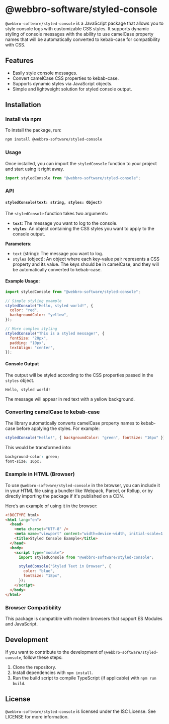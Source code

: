 # @webbro-software/styled-console

`@webbro-software/styled-console` is a JavaScript package that allows you to style console logs with customizable CSS styles. It supports dynamic styling of console messages with the ability to use camelCase property names that will be automatically converted to kebab-case for compatibility with CSS.

## Features

- Easily style console messages.
- Convert camelCase CSS properties to kebab-case.
- Supports dynamic styles via JavaScript objects.
- Simple and lightweight solution for styled console output.

## Installation

### Install via npm

To install the package, run:

```bash
npm install @webbro-software/styled-console
```

### Usage

Once installed, you can import the `styledConsole` function to your project and start using it right away.

```javascript
import styledConsole from "@webbro-software/styled-console";
```

### API

#### `styledConsole(text: string, styles: Object)`

The `styledConsole` function takes two arguments:

- **`text`**: The message you want to log to the console.
- **`styles`**: An object containing the CSS styles you want to apply to the console output.

**Parameters**:

- `text` (string): The message you want to log.
- `styles` (object): An object where each key-value pair represents a CSS property and its value. The keys should be in camelCase, and they will be automatically converted to kebab-case.

#### Example Usage:

```javascript
import styledConsole from "@webbro-software/styled-console";

// Simple styling example
styledConsole("Hello, styled world!", {
  color: "red",
  backgroundColor: "yellow",
});

// More complex styling
styledConsole("This is a styled message!", {
  fontSize: "20px",
  padding: "10px",
  textAlign: "center",
});
```

#### Console Output

The output will be styled according to the CSS properties passed in the `styles` object.

```text
Hello, styled world!
```

The message will appear in red text with a yellow background.

### Converting camelCase to kebab-case

The library automatically converts camelCase property names to kebab-case before applying the styles. For example:

```javascript
styledConsole("Hello!", { backgroundColor: "green", fontSize: "16px" });
```

This would be transformed into:

```css
background-color: green;
font-size: 16px;
```

### Example in HTML (Browser)

To use `@webbro-software/styled-console` in the browser, you can include it in your HTML file using a bundler like Webpack, Parcel, or Rollup, or by directly importing the package if it's published on a CDN.

Here’s an example of using it in the browser:

```html
<!DOCTYPE html>
<html lang="en">
  <head>
    <meta charset="UTF-8" />
    <meta name="viewport" content="width=device-width, initial-scale=1.0" />
    <title>Styled Console Example</title>
  </head>
  <body>
    <script type="module">
      import styledConsole from "@webbro-software/styled-console";

      styledConsole("Styled Text in Browser", {
        color: "blue",
        fontSize: "18px",
      });
    </script>
  </body>
</html>
```

### Browser Compatibility

This package is compatible with modern browsers that support ES Modules and JavaScript.

## Development

If you want to contribute to the development of `@webbro-software/styled-console`, follow these steps:

1. Clone the repository.
2. Install dependencies with `npm install`.
3. Run the build script to compile TypeScript (if applicable) with `npm run build`.

## License

`@webbro-software/styled-console` is licensed under the ISC License. See LICENSE for more information.
